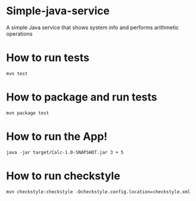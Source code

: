 # Simple-java-service
A simple Java service that shows system info and performs arithmetic operations

# How to run tests
```
mvn test
```
# How to package and run tests
```
mvn package test
```
# How to run the App!
```
java -jar target/Calc-1.0-SNAPSHOT.jar 3 + 5
```
# How to run checkstyle
```
mvn checkstyle:checkstyle -Dcheckstyle.config.location=checkstyle.xml
```
